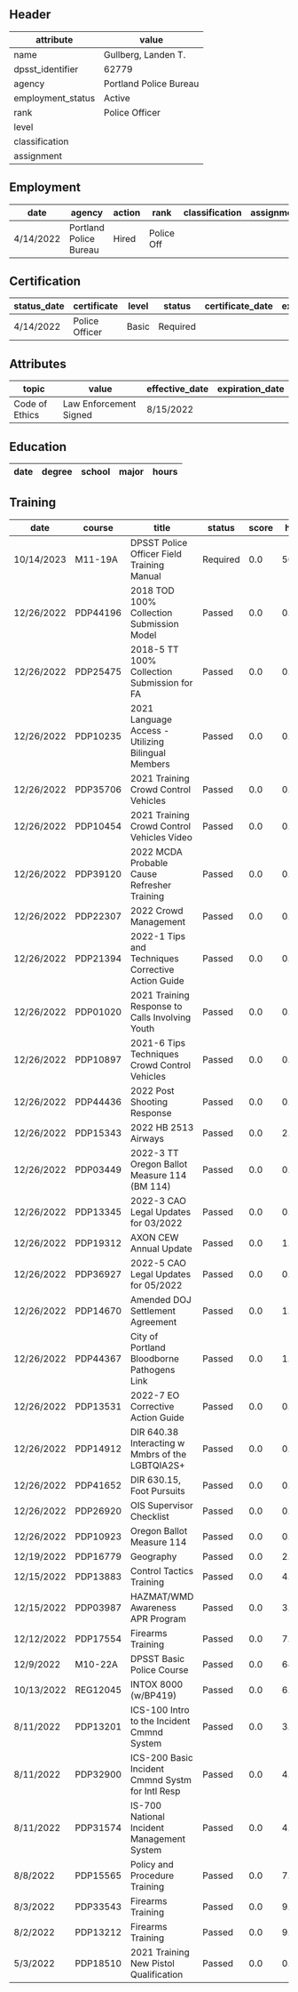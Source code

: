 ## Header
| attribute | value |
| --------- | ----- |
| name | Gullberg, Landen T. |
| dpsst_identifier | 62779 |
| agency | Portland Police Bureau |
| employment_status | Active |
| rank | Police Officer |
| level |  |
| classification |  |
| assignment |  |
## Employment
| date | agency | action | rank | classification | assignment |
| ---- | ------ | ------ | ---- | -------------- | ---------- |
| 4/14/2022 | Portland Police Bureau | Hired | Police Off |  |  |
## Certification
| status_date | certificate | level | status | certificate_date | expiration_date | probation_date |
| ----------- | ----------- | ----- | ------ | ---------------- | --------------- | -------------- |
| 4/14/2022 | Police Officer | Basic | Required |  |  | 10/14/2023 |
## Attributes
| topic | value | effective_date | expiration_date |
| ----- | ----- | -------------- | --------------- |
| Code of Ethics | Law Enforcement Signed | 8/15/2022 |  |
## Education
| date | degree | school | major | hours |
| ---- | ------ | ------ | ----- | ----- |
## Training
| date | course | title | status | score | hours |
| ---- | ------ | ----- | ------ | ----- | ----- |
| 10/14/2023 | M11-19A | DPSST Police Officer Field Training Manual | Required | 0.0 | 50.00 |
| 12/26/2022 | PDP44196 | 2018 TOD 100% Collection  Submission Model | Passed | 0.0 | 0.25 |
| 12/26/2022 | PDP25475 | 2018-5 TT 100% Collection  Submission for FA | Passed | 0.0 | 0.25 |
| 12/26/2022 | PDP10235 | 2021 Language Access - Utilizing Bilingual Members | Passed | 0.0 | 0.25 |
| 12/26/2022 | PDP35706 | 2021 Training Crowd Control Vehicles | Passed | 0.0 | 0.50 |
| 12/26/2022 | PDP10454 | 2021 Training Crowd Control Vehicles Video | Passed | 0.0 | 0.25 |
| 12/26/2022 | PDP39120 | 2022 MCDA Probable Cause Refresher Training | Passed | 0.0 | 0.25 |
| 12/26/2022 | PDP22307 | 2022 Crowd Management | Passed | 0.0 | 0.50 |
| 12/26/2022 | PDP21394 | 2022-1 Tips and Techniques Corrective Action Guide | Passed | 0.0 | 0.75 |
| 12/26/2022 | PDP01020 | 2021 Training Response to Calls Involving Youth | Passed | 0.0 | 0.75 |
| 12/26/2022 | PDP10897 | 2021-6 Tips  Techniques Crowd Control Vehicles | Passed | 0.0 | 0.25 |
| 12/26/2022 | PDP44436 | 2022 Post Shooting Response | Passed | 0.0 | 0.50 |
| 12/26/2022 | PDP15343 | 2022 HB 2513 Airways | Passed | 0.0 | 2.00 |
| 12/26/2022 | PDP03449 | 2022-3 TT Oregon Ballot Measure 114 (BM 114) | Passed | 0.0 | 0.50 |
| 12/26/2022 | PDP13345 | 2022-3 CAO Legal Updates for 03/2022 | Passed | 0.0 | 0.25 |
| 12/26/2022 | PDP19312 | AXON CEW Annual Update | Passed | 0.0 | 1.00 |
| 12/26/2022 | PDP36927 | 2022-5 CAO Legal Updates for 05/2022 | Passed | 0.0 | 0.25 |
| 12/26/2022 | PDP14670 | Amended DOJ Settlement Agreement | Passed | 0.0 | 1.00 |
| 12/26/2022 | PDP44367 | City of Portland Bloodborne Pathogens Link | Passed | 0.0 | 1.00 |
| 12/26/2022 | PDP13531 | 2022-7 EO Corrective Action Guide | Passed | 0.0 | 0.25 |
| 12/26/2022 | PDP14912 | DIR 640.38 Interacting w Mmbrs of the LGBTQIA2S+ | Passed | 0.0 | 0.25 |
| 12/26/2022 | PDP41652 | DIR 630.15, Foot Pursuits | Passed | 0.0 | 0.50 |
| 12/26/2022 | PDP26920 | OIS Supervisor Checklist | Passed | 0.0 | 0.25 |
| 12/26/2022 | PDP10923 | Oregon Ballot Measure 114 | Passed | 0.0 | 0.25 |
| 12/19/2022 | PDP16779 | Geography | Passed | 0.0 | 2.00 |
| 12/15/2022 | PDP13883 | Control Tactics Training | Passed | 0.0 | 4.00 |
| 12/15/2022 | PDP03987 | HAZMAT/WMD Awareness  APR Program | Passed | 0.0 | 3.50 |
| 12/12/2022 | PDP17554 | Firearms Training | Passed | 0.0 | 7.00 |
| 12/9/2022 | M10-22A | DPSST Basic Police Course | Passed | 0.0 | 640.00 |
| 10/13/2022 | REG12045 | INTOX 8000 (w/BP419) | Passed | 0.0 | 6.00 |
| 8/11/2022 | PDP13201 | ICS-100 Intro to the Incident Cmmnd System | Passed | 0.0 | 3.00 |
| 8/11/2022 | PDP32900 | ICS-200 Basic Incident Cmmnd Systm for Intl Resp | Passed | 0.0 | 4.00 |
| 8/11/2022 | PDP31574 | IS-700 National Incident Management System | Passed | 0.0 | 4.00 |
| 8/8/2022 | PDP15565 | Policy and Procedure Training | Passed | 0.0 | 7.00 |
| 8/3/2022 | PDP33543 | Firearms Training | Passed | 0.0 | 9.00 |
| 8/2/2022 | PDP13212 | Firearms Training | Passed | 0.0 | 9.00 |
| 5/3/2022 | PDP18510 | 2021 Training New Pistol Qualification | Passed | 0.0 | 0.25 |
